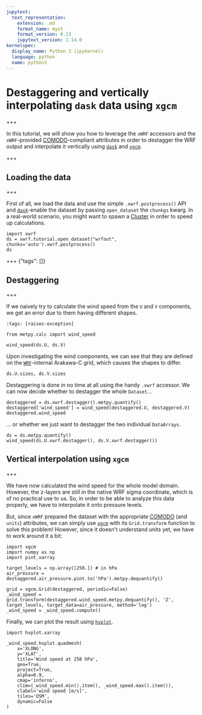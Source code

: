 ```yaml
---
jupytext:
  text_representation:
    extension: .md
    format_name: myst
    format_version: 0.13
    jupytext_version: 1.14.0
kernelspec:
  display_name: Python 3 (ipykernel)
  language: python
  name: python3
---
```


# Destaggering and vertically interpolating `dask` data using `xgcm`

+++

In this tutorial, we will show you how to leverage the `xWRF` accessors and the `xWRF`-provided [COMODO](https://web.archive.org/web/20160417032300/http://pycomodo.forge.imag.fr/norm.html)-compliant attributes in order to destagger the WRF output and interpolate it vertically using [`dask`](https://docs.dask.org/en/stable/) and [`xgcm`](https://xgcm.readthedocs.io/en/latest/).

+++

## Loading the data

+++

First of all, we load the data and use the simple `.xwrf.postprocess()` API and [`dask`](https://docs.dask.org/en/stable/)-enable the dataset by passing `open_dataset` the `chunkgs` kwarg. In a real-world scenario, you might want to spawn a [Cluster](https://distributed.dask.org/en/stable/api.html#cluster) in order to speed up calculations.

```{code-cell} ipython3
import xwrf
ds = xwrf.tutorial.open_dataset("wrfout", chunks='auto').xwrf.postprocess()
ds
```

+++ {"tags": []}

## Destaggering

+++

If we naively try to calculate the wind speed from the `U` and `V` components, we get an error due to them having different shapes.

```{code-cell} ipython3
:tags: [raises-exception]

from metpy.calc import wind_speed

wind_speed(ds.U, ds.V)
```

Upon investigating the wind components, we can see that they are defined on the [`WRF`](https://www.mmm.ucar.edu/weather-research-and-forecasting-model)-internal Arakawa-C grid, which causes the shapes to differ.

```{code-cell} ipython3
ds.U.sizes, ds.V.sizes
```

Destaggering is done in no time at all using the handy `.xwrf` accessor. We can now decide whether to destagger the whole `Dataset`...

```{code-cell} ipython3
destaggered = ds.xwrf.destagger().metpy.quantify()
destaggered['wind_speed'] = wind_speed(destaggered.U, destaggered.V)
destaggered.wind_speed
```

... or whether we just want to destagger the two individual `DataArrays`.

```{code-cell} ipython3
ds = ds.metpy.quantify()
wind_speed(ds.U.xwrf.destagger(), ds.V.xwrf.destagger())
```

## Vertical interpolation using `xgcm`

+++

We have now calculated the wind speed for the whole model domain. However, the z-layers are still in the native WRF sigma coordinate, which is of no practical use to us. So, in order to be able to analyze this data properly, we have to interpolate it onto pressure levels.

But, since `xWRF` prepared the dataset with the appropriate [COMODO](https://web.archive.org/web/20160417032300/http://pycomodo.forge.imag.fr/norm.html) (and `units`) attributes, we can simply use [`xgcm`](https://xgcm.readthedocs.io/en/latest/grids.html) with its `Grid.transform` function to solve this problem! However, since it doesn't understand units yet, we have to work around it a bit:

```{code-cell} ipython3
import xgcm
import numpy as np
import pint_xarray

target_levels = np.array([250.]) # in hPa
air_pressure = destaggered.air_pressure.pint.to('hPa').metpy.dequantify()

grid = xgcm.Grid(destaggered, periodic=False)
_wind_speed = grid.transform(destaggered.wind_speed.metpy.dequantify(), 'Z', target_levels, target_data=air_pressure, method='log')
_wind_speed = _wind_speed.compute()
```

Finally, we can plot the result using [`hvplot`](https://hvplot.holoviz.org/).

```{code-cell} ipython3
import hvplot.xarray

_wind_speed.hvplot.quadmesh(
    x='XLONG',
    y='XLAT',
    title='Wind speed at 250 hPa',
    geo=True,
    project=True,
    alpha=0.9,
    cmap='inferno',
    clim=(_wind_speed.min().item(), _wind_speed.max().item()),
    clabel='wind speed [m/s]',
    tiles='OSM',
    dynamic=False
)
```
